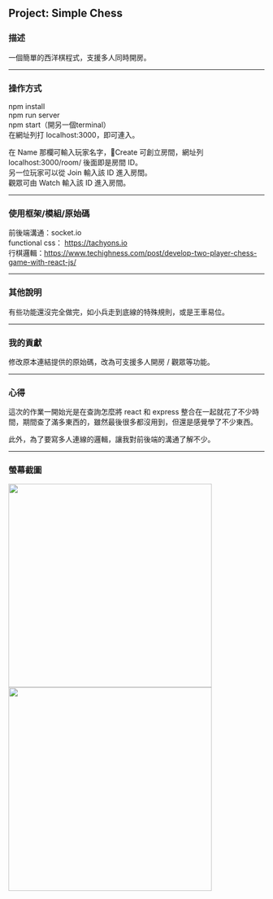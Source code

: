 ## Project: Simple Chess

### 描述

一個簡單的西洋棋程式，支援多人同時開房。

----
### 操作方式

npm install \
npm run server \
npm start（開另一個terminal）\
在網址列打 localhost:3000，即可連入。

在 Name 那欄可輸入玩家名字，Create 可創立房間，網址列 localhost:3000/room/ 後面即是房間 ID。\
另一位玩家可以從 Join 輸入該 ID 進入房間。\
觀眾可由 Watch 輸入該 ID 進入房間。

----
### 使用框架/模組/原始碼
前後端溝通：socket.io \
functional css： https://tachyons.io \
行棋邏輯：https://www.techighness.com/post/develop-two-player-chess-game-with-react-js/


----
### 其他說明
有些功能還沒完全做完，如小兵走到底線的特殊規則，或是王車易位。

----
### 我的貢獻
修改原本連結提供的原始碼，改為可支援多人開房 / 觀眾等功能。

----
### 心得
這次的作業一開始光是在查詢怎麼將 react 和 express 整合在一起就花了不少時間，期間查了滿多東西的，雖然最後很多都沒用到，但還是感覺學了不少東西。

此外，為了要寫多人連線的邏輯，讓我對前後端的溝通了解不少。

----
### 螢幕截圖
<img src=https://i.imgur.com/bIxDozf.png width="400"/>
<img src=https://i.imgur.com/eaFGk09.png width="400"/>